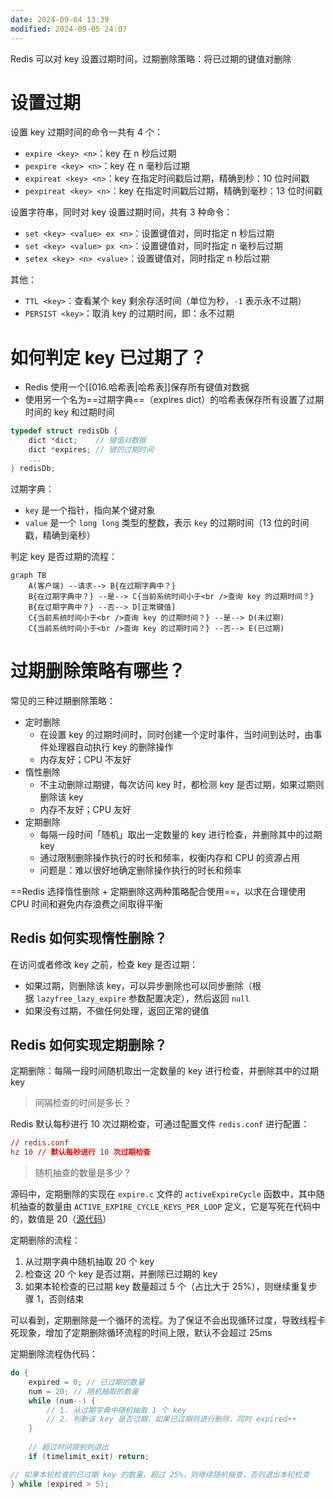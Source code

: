 ```yaml
---
date: 2024-09-04 13:39
modified: 2024-09-05 24:07
---
```


Redis 可以对 key 设置过期时间，过期删除策略：将已过期的键值对删除

# 设置过期

设置 key 过期时间的命令一共有 4 个：

- `expire <key> <n>`：key 在 n 秒后过期
- `pexpire <key> <n>`：key 在 n 毫秒后过期
- `expireat <key> <n>`：key 在指定时间戳后过期，精确到秒：10 位时间戳
- `pexpireat <key> <n>`：key 在指定时间戳后过期，精确到毫秒：13 位时间戳

设置字符串，同时对 key 设置过期时间，共有 3 种命令：

- `set <key> <value> ex <n>`：设置键值对，同时指定 n 秒后过期
- `set <key> <value> px <n>`：设置键值对，同时指定 n 毫秒后过期
- `setex <key> <n> <value>`：设置键值对，同时指定 n 秒后过期

其他：

- `TTL <key>`：查看某个 key 剩余存活时间（单位为秒，`-1` 表示永不过期）
- `PERSIST <key>`：取消 key 的过期时间，即：永不过期

# 如何判定 key 已过期了？

- Redis 使用一个[[016.哈希表|哈希表]]保存所有键值对数据
- 使用另一个名为==过期字典==（expires dict）的哈希表保存所有设置了过期时间的 key 和过期时间

```c
typedef struct redisDb {
    dict *dict;    // 键值对数据
    dict *expires; // 键的过期时间
    ...
} redisDb;
```

过期字典：

- `key` 是一个指针，指向某个键对象
- `value` 是一个 `long long` 类型的整数，表示 `key` 的过期时间（13 位的时间戳，精确到毫秒）

判定 key 是否过期的流程：

```mermaid
graph TB
	A(客户端) --请求--> B{在过期字典中？}
	B{在过期字典中？} --是--> C{当前系统时间小于<br />查询 key 的过期时间？}
	B{在过期字典中？} --否--> D[正常键值]
	C{当前系统时间小于<br />查询 key 的过期时间？} --是--> D(未过期)
	C{当前系统时间小于<br />查询 key 的过期时间？} --否--> E(已过期)
```

# 过期删除策略有哪些？

常见的三种过期删除策略：

- 定时删除
	- 在设置 key 的过期时间时，同时创建一个定时事件，当时间到达时，由事件处理器自动执行 key 的删除操作
	- 内存友好；CPU 不友好
- 惰性删除
	- 不主动删除过期键，每次访问 key 时，都检测 key 是否过期，如果过期则删除该 key
	- 内存不友好；CPU 友好
- 定期删除
	- 每隔一段时间「随机」取出一定数量的 key 进行检查，并删除其中的过期 key
	- 通过限制删除操作执行的时长和频率，权衡内存和 CPU 的资源占用
	- 问题是：难以很好地确定删除操作执行的时长和频率

==Redis 选择惰性删除 + 定期删除这两种策略配合使用==，以求在合理使用 CPU 时间和避免内存浪费之间取得平衡

## Redis 如何实现惰性删除？

在访问或者修改 key 之前，检查 key 是否过期：

- 如果过期，则删除该 key，可以异步删除也可以同步删除（根据 `lazyfree_lazy_expire` 参数配置决定），然后返回 `null`
- 如果没有过期，不做任何处理，返回正常的键值

## Redis 如何实现定期删除？

定期删除：每隔一段时间随机取出一定数量的 key 进行检查，并删除其中的过期 key

> 间隔检查的时间是多长？

Redis 默认每秒进行 10 次过期检查，可通过配置文件 `redis.conf` 进行配置：

```conf
// redis.conf
hz 10 // 默认每秒进行 10 次过期检查
```

> 随机抽查的数量是多少？

源码中，定期删除的实现在 `expire.c` 文件的 `activeExpireCycle` 函数中，其中随机抽查的数量由 `ACTIVE_EXPIRE_CYCLE_KEYS_PER_LOOP` 定义，它是写死在代码中的，数值是 20（[源代码](https://github.com/redis/redis/blob/unstable/src/expire.c#L92)）

定期删除的流程：

1. 从过期字典中随机抽取 20 个 key
2. 检查这 20 个 key 是否过期，并删除已过期的 key
3. 如果本轮检查的已过期 key 数量超过 5 个（占比大于 25%），则继续重复步骤 1，否则结束

可以看到，定期删除是一个循环的流程。为了保证不会出现循环过度，导致线程卡死现象，增加了定期删除循环流程的时间上限，默认不会超过 25ms

定期删除流程伪代码：

```c
do {
    expired = 0; // 已过期的数量
    num = 20; // 随机抽取的数量
    while (num--) {
        // 1. 从过期字典中随机抽取 1 个 key
        // 2. 判断该 key 是否过期，如果已过期则进行删除，同时 expired++
    }
    
    // 超过时间限制则退出
    if (timelimit_exit) return;

// 如果本轮检查的已过期 key 的数量，超过 25%，则继续随机抽查，否则退出本轮检查
} while (expired > 5);
```
